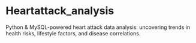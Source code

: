 # Heartattack_analysis
Python &amp; MySQL-powered heart attack data analysis: uncovering trends in health risks, lifestyle factors, and disease correlations.
